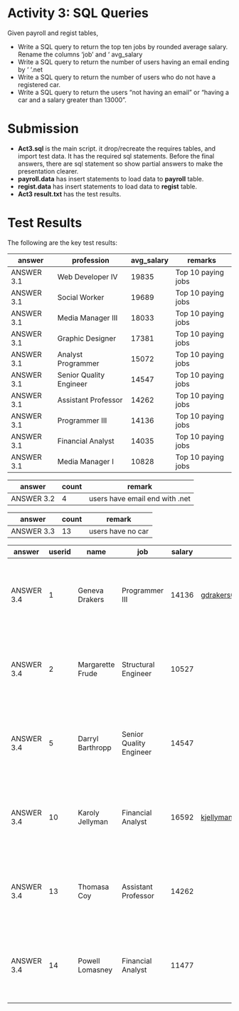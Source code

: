 # Activity 3: SQL Queries
Given payroll and regist tables,
- Write a SQL query to return the top ten jobs by rounded average salary.
Rename the columns ‘job’ and ‘ avg_salary
- Write a SQL query to return the number of users having an email ending
by ‘ ‘.net
- Write a SQL query to return the number of users who do not have a
registered car.
- Write a SQL query to return the users “not having an email” or “having a
car and a salary greater than 13000”.

# Submission
- **Act3.sql** is the main script.  it drop/recreate the requires tables, and import test data.  It has the required sql statements.  Before the final answers, there are sql statement so show partial answers to make the presentation clearer.
- **payroll.data** has insert statements to load data to **payroll** table.
- **regist.data** has insert statements to load data to **regist** table.
- **Act3 result.txt** has the test results.

# Test Results
The following are the key test results:

|   answer   |       profession        | avg_salary |      remarks       |
|------------|-------------------------|------------|--------------------|
| ANSWER 3.1 | Web Developer IV        |      19835 | Top 10 paying jobs
| ANSWER 3.1 | Social Worker           |      19689 | Top 10 paying jobs
| ANSWER 3.1 | Media Manager III       |      18033 | Top 10 paying jobs
| ANSWER 3.1 | Graphic Designer        |      17381 | Top 10 paying jobs
| ANSWER 3.1 | Analyst Programmer      |      15072 | Top 10 paying jobs
| ANSWER 3.1 | Senior Quality Engineer |      14547 | Top 10 paying jobs
| ANSWER 3.1 | Assistant Professor     |      14262 | Top 10 paying jobs
| ANSWER 3.1 | Programmer III          |      14136 | Top 10 paying jobs
| ANSWER 3.1 | Financial Analyst       |      14035 | Top 10 paying jobs
| ANSWER 3.1 | Media Manager I         |      10828 | Top 10 paying jobs


|   answer   | count |             remark
|------------|-------|--------------------------------
| ANSWER 3.2 |     4 | users have email end with .net
 
|   answer   | count |      remark
|------------|-------|-------------------
| ANSWER 3.3 |    13 | users have no car

|   answer   | userid |       name       |           job           | salary |               email               |                   remark
|------------|--------|------------------|-------------------------|--------|-----------------------------------|---------------------------------------------
| ANSWER 3.4 |      1 | Geneva Drakers   | Programmer III          |  14136 | gdrakers0@github.net              | has no email, or has car and salary > 13000
| ANSWER 3.4 |      2 | Margarette Frude | Structural Engineer     |  10527 |                                   | has no email, or has car and salary > 13000
| ANSWER 3.4 |      5 | Darryl Barthropp | Senior Quality Engineer |  14547 |                                   | has no email, or has car and salary > 13000
| ANSWER 3.4 |     10 | Karoly Jellyman  | Financial Analyst       |  16592 | kjellyman9@nationalgeographic.com | has no email, or has car and salary > 13000
| ANSWER 3.4 |     13 | Thomasa Coy      | Assistant Professor     |  14262 |                                   | has no email, or has car and salary > 13000
| ANSWER 3.4 |     14 | Powell Lomasney  | Financial Analyst       |  11477 |                                   | has no email, or has car and salary > 13000

